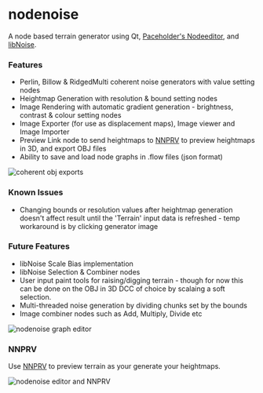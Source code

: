 # nodenoise

A node based terrain generator using Qt, [Paceholder's Nodeeditor](https://github.com/paceholder/nodeeditor), and [libNoise](http://libnoise.sourceforge.net/index.html).

### Features

* Perlin, Billow & RidgedMulti coherent noise generators with value setting nodes
* Heightmap Generation with resolution & bound setting nodes
* Image Rendering with automatic gradient generation - brightness, contrast & colour setting nodes
* Image Exporter (for use as displacement maps), Image viewer and Image Importer
* Preview Link node to send heightmaps to [NNPRV](https://github.com/aarondemolder/NNPRV) to preview heightmaps in 3D, and export OBJ files
* Ability to save and load node graphs in .flow files (json format)

![coherent obj exports](https://i.imgur.com/YQU32K9.png)

### Known Issues

* Changing bounds or resolution values after heightmap generation doesn't affect result until the 'Terrain' input data is refreshed - temp workaround is by clicking generator image

### Future Features

* libNoise Scale Bias implementation
* libNoise Selection & Combiner nodes
* User input paint tools for raising/digging terrain - though for now this can be done on the OBJ in 3D DCC of choice by scalaing a soft selection.
* Multi-threaded noise generation by dividing chunks set by the bounds
* Image combiner nodes such as Add, Multiply, Divide etc

![nodenoise graph editor](https://i.imgur.com/OIOE8md.jpg)

### NNPRV

Use [NNPRV](https://github.com/aarondemolder/NNPRV) to preview terrain as your generate your heightmaps.

![nodenoise editor and NNPRV](https://i.imgur.com/Kzemjit.jpg)
